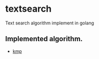 # textsearch
Text search algorithm implement in golang

## Implemented algorithm.

- [kmp](https://en.wikipedia.org/wiki/Knuth%E2%80%93Morris%E2%80%93Pratt_algorithm)